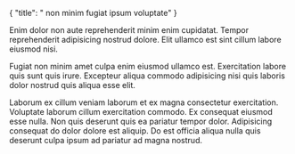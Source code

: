 {
  "title": " non minim fugiat ipsum voluptate"
}

Enim dolor non aute reprehenderit minim enim cupidatat. Tempor reprehenderit adipisicing nostrud dolore. Elit ullamco est sint cillum labore eiusmod nisi.

Fugiat non minim amet culpa enim eiusmod ullamco est. Exercitation labore quis sunt quis irure. Excepteur aliqua commodo adipisicing nisi quis laboris dolor nostrud quis aliqua esse elit.

Laborum ex cillum veniam laborum et ex magna consectetur exercitation. Voluptate laborum cillum exercitation commodo. Ex consequat eiusmod esse nulla. Non quis deserunt quis ea pariatur tempor dolor. Adipisicing consequat do dolor dolore est aliquip. Do est officia aliqua nulla quis deserunt culpa ipsum ad pariatur ad magna nostrud.